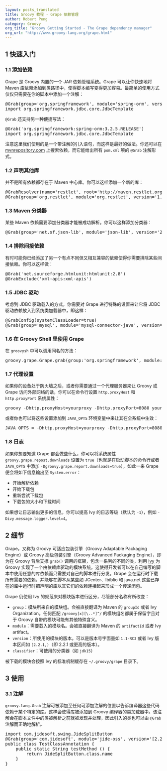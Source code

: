 ```yaml
---
layout: posts_translated
title: Groovy 教程 - Grape 依赖管理
author: Robert Peng
category: Groovy
org_title: "Groovy Getting Started - The Grape dependency manager"
org_url: "http://www.groovy-lang.org/grape.html"
---
```

<script type="text/javascript" src="/js/syntaxhighlighters/shBrushBash.js"></script>
<script type="text/javascript" src="/js/syntaxhighlighters/shBrushGroovy.js"></script>

## 1 快速入门

### 1.1 添加依赖

<!-- Grape is a JAR dependency manager embedded into Groovy. Grape lets you quickly add maven repository dependencies to your classpath, making scripting even easier. The simplest use is as simple as adding an annotation to your script: -->
Grape 是 Groovy 内置的一个 JAR 依赖管理系统。Grape 可以让你快速地将 Maven 库依赖添加到类路径中，使得脚本编写变得更加容易。最简单的使用方式仅仅只需要在你的脚本中添加一个注解：

<pre class="brush: groovy">
@Grab(group='org.springframework', module='spring-orm', version='3.2.5.RELEASE')
import org.springframework.jdbc.core.JdbcTemplate
</pre>

<!-- @Grab also supports a shorthand notation: -->
`@Grab` 还支持另一种便捷写法：

<pre class="brush: groovy">
@Grab('org.springframework:spring-orm:3.2.5.RELEASE')
import org.springframework.jdbc.core.JdbcTemplate
</pre>

<!-- Note that we are using an annotated import here, which is the recommended way. You can also search for dependencies on mvnrepository.com and it will provide you the @Grab annotation form of the pom.xml entry. -->
注意这里我们使用的是一个带注解的引入语句，而这样是最好的做法。你还可以在 [mvnrepository.com](http://mvnrepository.com/) 上搜索依赖，而它能给出所有 `pom.xml` 项的 `@Grab` 注解形式。

### 1.2 声明其他库

<!-- Not all dependencies are in maven central. You can add new ones like this: -->
并不是所有依赖都存在于 Maven 中心库。你可以这样添加一个新的库：

<pre class="brush: groovy">
@GrabResolver(name='restlet', root='http://maven.restlet.org/')
@Grab(group='org.restlet', module='org.restlet', version='1.1.6')
</pre>

### 1.3 Maven 分类器

<!-- Some maven dependencies need classifiers in order to be able to resolve. You can fix that like this: -->
某些 Maven 依赖需要添加分类器才能被成功解析。你可以这样添加分类器：

<pre class="brush: groovy">
@Grab(group='net.sf.json-lib', module='json-lib', version='2.2.3', classifier='jdk15')
</pre>

### 1.4 排除间接依赖

<!-- Sometimes you will want to exclude transitive dependencies as you might be already using a slightly different but compatible version of some artifact. You can do this as follows: -->
有时可能你已经添加了另一个有点不同但又相互兼容的依赖使得你需要排除某些间接依赖。你可以这样做：

<pre class="brush: groovy">
@Grab('net.sourceforge.htmlunit:htmlunit:2.8')
@GrabExclude('xml-apis:xml-apis')
</pre>

### 1.5 JDBC 驱动

<!-- Because of the way JDBC drivers are loaded, you’ll need to configure Grape to attach JDBC driver dependencies to the system class loader. I.e: -->
考虑到 JDBC 驱动载入的方式，你需要对 Grape 进行特殊的设置来让它将 JDBC 驱动依赖放入到系统类加载器中，即这样：

<pre class="brush: groovy">
@GrabConfig(systemClassLoader=true)
@Grab(group='mysql', module='mysql-connector-java', version='5.1.6')
</pre>

### 1.6 在 Groovy Shell 里使用 Grape

<!-- From groovysh use the method call variant: -->
在 `groovysh` 中可以调用同名的方法：

<pre class="brush: groovy">
groovy.grape.Grape.grab(group:'org.springframework', module:'spring', version:'2.5.6')
</pre>

### 1.7 代理设置

<!-- If you are behind a firewall and/or need to use Groovy/Grape through a proxy server, you can specify those settings on the command like via the http.proxyHost and http.proxyPort system properties: -->
如果你的设备处于防火墙之后，或者你需要通过一个代理服务器来让 Groovy 或 Grape 访问外部网络的话，你可以在命令行设置 `http.proxyHost` 和 `http.proxyPort` 系统属性：

<pre class="brush: bash">
groovy -Dhttp.proxyHost=yourproxy -Dhttp.proxyPort=8080 yourscript.groovy
</pre>

<!-- Or you can make this system wide by adding these properties to your JAVA_OPTS environment variable: -->
或者你也可以将这些设置添加到 `JAVA_OPTS` 环境变量中来让其在全系统中生效：

<pre class="brush: bash">
JAVA_OPTS = -Dhttp.proxyHost=yourproxy -Dhttp.proxyPort=8080
</pre>

### 1.8 日志

<!-- If you want to see what Grape is doing set the system property groovy.grape.report.downloads to true (e.g. add -Dgroovy.grape.report.downloads=true to invocation or JAVA_OPTS) and Grape will print the following infos to System.error: -->
如果你想要知道 Grape 都会做些什么，你可以将系统属性 `groovy.grape.repost.downloads` 设置为 `true`（也就是在启动脚本的命令行或者 `JAVA_OPTS` 中添加 `-Dgroovy.grape.report.downloads=true`），如此一来 Grape 便会将如下信息输出至 `System.error`：

- 开始解析依赖
- 开始下载包
- 重新尝试下载包
- 下载包的大小和下载时间

<!-- To log with even more verbosity, increase the Ivy log level (defaults to -1). For example -Divy.message.logger.level=4. -->
如果想让日志输出更多的信息，你可以提高 Ivy 的日志等级（默认为 `-1`），例如 `-Divy.message.logger.level=4`。

## 2 细节

<!-- Grape (The Groovy Adaptable Packaging Engine or Groovy Advanced Packaging Engine) is the infrastructure enabling the grab() calls in Groovy, a set of classes leveraging Ivy to allow for a repository driven module system for Groovy. This allows a developer to write a script with an essentially arbitrary library requirement, and ship just the script. Grape will, at runtime, download as needed and link the named libraries and all dependencies forming a transitive closure when the script is run from existing repositories such as JCenter, Ibiblio and java.net. -->
Grape，又称为 Groovy 可适应包装引擎（Groovy Adaptable Packaging Engine）或 Groovy 高级包装引擎（Groovy Advanced Packaging Engine），即为在 Groovy 背后支撑 `grab()` 调用的框架，包含一系列的不同的类，利用 [Ivy](http://ant.apache.org/ivy/) 为 Groovy 实现了一个由依赖库驱动的模块系统。这使得开发者可以在自己编写的脚本中使用任意的库依赖而只需要对自己的脚本进行分发。Grape 会在运行时下载所有需要的依赖，并能够在脚本从某些如 JCenter、Ibiblio 和 java.net 这些已存在的库中运行时把声明的库以其它们的依赖连接起来形成一个传递闭包。

<!-- Grape follows the Ivy conventions for module version identification, with naming change. -->
Grape 仍使用 Ivy 的规范来对模块版本进行区分，尽管部分名称有所改变：

- `group`：模块所来自的模块组。会被直接翻译为 Maven 的 `groupId` 或者 Ivy Organization。任何匹配 `/groovy[x][\..*]^/` 的模块组名都属于保留字且对于 Groovy 自带的模块可能有其他特殊含义。
- `module`：需要载入的模块名。会被直接翻译为 Maven 的 `artifactId` 或者 Ivy artifact。
- `version`：所使用的模块的版本。可以是版本号字面量如 `1.1-RC3` 或者 Ivy 版本区间如 `[2.2.1,)`（即 2.2.1 或更高的版本）。
- `classifier`：可使用的分类器（如 `jdk15`）

<!-- The downloaded modules will be stored according to Ivy’s standard mechanism with a cache root of ~/.groovy/grape -->
被下载的模块会按照 Ivy 的标准机制缓存在 `~/.groovy/grape` 目录下。

## 3 使用

### 3.1 注解

<!-- One or more groovy.lang.Grab annotations can be added at any place that annotations are accepted to tell the compiler that this code relies on the specific library. This will have the effect of adding the library to the classloader of the groovy compiler. This annotation is detected and evaluated before any other resolution of classes in the script, so imported classes can be properly resolved by a @Grab annotation. -->
`groovy.lang.Grab` 注解可被添加至任何可添加注解的位置以告诉编译器这些代码依赖于某个特定的库。这样会使得库被添加到 Groovy 编译器的类加载器中。该注解会在脚本文件中的类被解析之前就被发现并处理，因此引入的类也可以由 `@Grab` 注解而正确地解析。

<pre class="brush: groovy">
import com.jidesoft.swing.JideSplitButton
@Grab(group='com.jidesoft', module='jide-oss', version='[2.2.1,2.3.0)')
public class TestClassAnnotation {
    public static String testMethod () {
        return JideSplitButton.class.name
    }
}
</pre>
